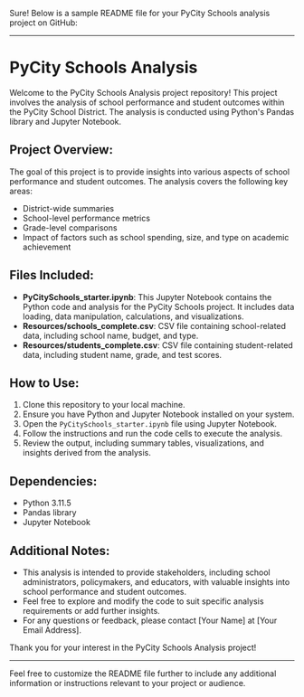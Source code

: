 Sure! Below is a sample README file for your PyCity Schools analysis project on GitHub:

---

# PyCity Schools Analysis

Welcome to the PyCity Schools Analysis project repository! This project involves the analysis of school performance and student outcomes within the PyCity School District. The analysis is conducted using Python's Pandas library and Jupyter Notebook.

## Project Overview:

The goal of this project is to provide insights into various aspects of school performance and student outcomes. The analysis covers the following key areas:

- District-wide summaries
- School-level performance metrics
- Grade-level comparisons
- Impact of factors such as school spending, size, and type on academic achievement

## Files Included:

- **PyCitySchools_starter.ipynb**: This Jupyter Notebook contains the Python code and analysis for the PyCity Schools project. It includes data loading, data manipulation, calculations, and visualizations.
- **Resources/schools_complete.csv**: CSV file containing school-related data, including school name, budget, and type.
- **Resources/students_complete.csv**: CSV file containing student-related data, including student name, grade, and test scores.

## How to Use:

1. Clone this repository to your local machine.
2. Ensure you have Python and Jupyter Notebook installed on your system.
3. Open the `PyCitySchools_starter.ipynb` file using Jupyter Notebook.
4. Follow the instructions and run the code cells to execute the analysis.
5. Review the output, including summary tables, visualizations, and insights derived from the analysis.

## Dependencies:

- Python 3.11.5
- Pandas library
- Jupyter Notebook

## Additional Notes:

- This analysis is intended to provide stakeholders, including school administrators, policymakers, and educators, with valuable insights into school performance and student outcomes.
- Feel free to explore and modify the code to suit specific analysis requirements or add further insights.
- For any questions or feedback, please contact [Your Name] at [Your Email Address].

Thank you for your interest in the PyCity Schools Analysis project!

---

Feel free to customize the README file further to include any additional information or instructions relevant to your project or audience.